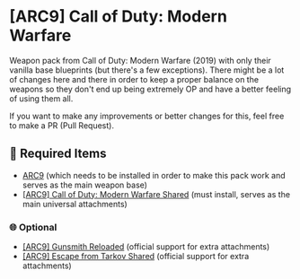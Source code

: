 # [ARC9] Call of Duty: Modern Warfare
Weapon pack from Call of Duty: Modern Warfare (2019) with only their vanilla base blueprints (but there's a few exceptions). There might be a lot of changes here and there in order to keep a proper balance on the weapons so they don't end up being extremely OP and have a better feeling of using them all.


If you want to make any improvements or better changes for this, feel free to make a PR (Pull Request).

## 🔽 Required Items

 - [ARC9](https://github.com/HaodongMo/ARC-9) (which needs to be installed in order to make this pack work and serves as the main weapon base)
 - [[ARC9] Call of Duty: Modern Warfare Shared](https://github.com/CurlySparkle/ARC9_Cod2019_Shared) (must install, serves as the main universal attachments)

### 🌐 Optional

 - [[ARC9] Gunsmith Reloaded](https://github.com/CurlySparkle/ARC9-GSR) (official support for extra attachments)
 - [[ARC9] Escape from Tarkov Shared](https://steamcommunity.com/sharedfiles/filedetails/?id=2917343547) (official support for extra attachments)
